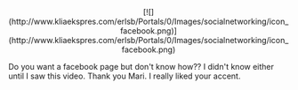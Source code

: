   

<div class="separator" style="clear: both; text-align: center;">[![](http://www.kliaekspres.com/erlsb/Portals/0/Images/socialnetworking/icon_facebook.png)](http://www.kliaekspres.com/erlsb/Portals/0/Images/socialnetworking/icon_facebook.png)</div>

Do you want a facebook page but don't know how?? I didn't know either until I saw this video. Thank you Mari. I really liked your accent.  

<object height="344" style="background-image: url(http://i2.ytimg.com/vi/igLDVCywlls/hqdefault.jpg); clear: right; float: right;" width="425"><param name="movie" value="http://www.youtube.com/v/igLDVCywlls&amp;hl=en_US&amp;fs=1"><param name="allowFullScreen" value="true"><param name="allowscriptaccess" value="always"><embed src="http://www.youtube.com/v/igLDVCywlls&amp;hl=en_US&amp;fs=1" width="425" height="344" allowscriptaccess="never" allowfullscreen="true" wmode="transparent" type="application/x-shockwave-flash"></object>